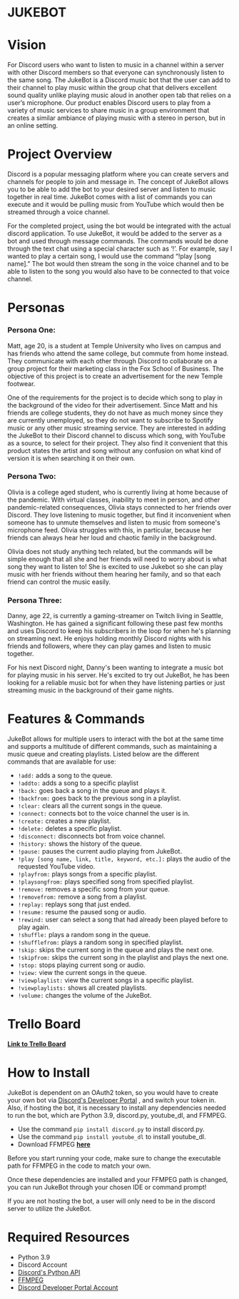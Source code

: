 # JUKEBOT

# Vision
For Discord users who want to listen to music in a channel within a server with other Discord members so that everyone can synchronously listen to the same song. The JukeBot is a Discord music bot that the user can add to their channel to play music within the group chat that delivers excellent sound quality unlike playing music aloud in another open tab that relies on a user’s microphone. Our product enables Discord users to play from a variety of music services to share music in a group environment that creates a similar ambiance of playing music with a stereo in person, but in an online setting.

# Project Overview
Discord is a popular messaging platform where you can create servers and channels for people to join and message in. The concept of JukeBot allows you to be able to add the bot to your desired server and listen to music together in real time. JukeBot comes with a list of commands you can execute and it would be pulling music from YouTube which would then be streamed through a voice channel. 

For the completed project, using the bot would be integrated with the actual discord application. To use JukeBot, it would be added to the server as a bot and used through message commands. The commands would be done through the text chat using a special character such as ‘!’. For example, say I wanted to play a certain song, I would use the command “!play [song name].” The bot would then stream the song in the voice channel and to be able to listen to the song you would also have to be connected to that voice channel.

# Personas
### **Persona One:**

Matt, age 20, is a student at Temple University who lives on campus and has friends who attend the same college, but commute from home instead. They communicate with each other through Discord to collaborate on a group project for their marketing class in the Fox School of Business. The objective of this project is to create an advertisement for the new Temple footwear.

One of the requirements for the project is to decide which song to play in the background of the video for their advertisement. Since Matt and his friends are college students, they do not have as much money since they are currently unemployed, so they do not want to subscribe to Spotify music or any other music streaming service. They are interested in adding the JukeBot to their Discord channel to discuss which song, with YouTube as a source, to select for their project. They also find it convenient that this product states the artist and song without any confusion on what kind of version it is when searching it on their own.

### **Persona Two:**

Olivia is a college aged student, who is currently living at home because of the pandemic. With virtual classes, inability to meet in person, and other pandemic-related consequences, Olivia stays connected to her friends over Discord. They love listening to music together, but find it inconvenient when someone has to unmute themselves and listen to music from someone's microphone feed. Olivia struggles with this, in particular, because her friends can always hear her loud and chaotic family in the background. 

Olivia does not study anything tech related, but the commands will be simple enough that all she and her friends will need to worry about is what song they want to listen to! She is excited to use Jukebot so she can play music with her friends without them hearing her family, and so that each friend can control the music easily. 

### **Persona Three:**

Danny, age 22, is currently a gaming-streamer on Twitch living in Seattle, Washington. He has gained a significant following these past few months and uses Discord to keep his subscribers in the loop for when he's planning on streaming next. He enjoys holding monthly Discord nights with his friends and followers, where they can play games and listen to music together. 

For his next Discord night, Danny's been wanting to integrate a music bot for playing music in his server. He's excited to try out JukeBot, he has been looking for a reliable music bot for when they have listening parties or just streaming music in the background of their game nights. 

# Features & Commands
JukeBot allows for multiple users to interact with the bot at the same time and supports 
a multitude of different commands, such as maintaining a music queue and creating playlists.
Listed below are the different commands that are available for use:
- `!add:` adds a song to the queue.
- `!addto:` adds a song to a specific playlist
- `!back:` goes back a song in the queue and plays it.
- `!backfrom:` goes back to the previous song in a playlist.
- `!clear:` clears all the current songs in the queue.
- `!connect:` connects bot to the voice channel the user is in.
- `!create:` creates a new playlist.
- `!delete:`  deletes a specific playlist.
- `!disconnect:` disconnects bot from voice channel.
- `!history:` shows the history of the queue.
- `!pause:` pauses the current audio playing from JukeBot.
- `!play [song name, link, title, keyword, etc.]:` plays the audio of the requested YouTube video.
- `!playfrom:` plays songs from a specific playlist.
- `!playsongfrom:` plays specified song from specified playlist.
- `!remove:` removes a specific song from your queue.
- `!removefrom:` remove a song from a playlist.
- `!replay:` replays song that just ended.  
- `!resume:` resume the paused song or audio.
- `!rewind:` user can select a song that had already been played before to play again.
- `!shuffle:` plays a random song in the queue. 
- `!shufflefrom:` plays a random song in specified playlist.
- `!skip:` skips the current song in the queue and plays the next one.
- `!skipfrom:` skips the current song in the playlist and plays the next one.
- `!stop:` stops playing current song or audio.
- `!view:` view the current songs in the queue.
- `!viewplaylist:` view the current songs in a specific playlist.
- `!viewplaylists:` shows all created playlists.
- `!volume:` changes the volume of the JukeBot.

# Trello Board
**[Link to Trello Board](https://trello.com/b/5LfhTkWk/jukebot)**

# How to Install
JukeBot is dependent on an OAuth2 token, so you would have to create your own
bot via [Discord's Developer Portal](https://discord.com/developers/docs/intro)
, and switch your token in. Also,
if hosting the bot, it is necessary to install any dependencies needed to run 
the bot, which are Python 3.9, discord.py, youtube_dl, and FFMPEG.
- Use the command `pip install discord.py` to install discord.py.
- Use the command `pip install youtube_dl` to install youtube_dl. 
- Download FFMPEG **[here](https://www.ffmpeg.org/)**

Before you start running your code, make sure to change 
  the executable path for FFMPEG in the code to match your own. 

Once these dependencies are installed and your FFMPEG path is changed, you
can run JukeBot through your chosen IDE or
command prompt!

If you are not hosting the bot, a user will only need to be in the discord server 
to utilize the JukeBot.

# Required Resources
- Python 3.9
- Discord Account
- [Discord's Python API](https://discordpy.readthedocs.io/en/latest/)
- [FFMPEG](https://www.ffmpeg.org/)
- [Discord Developer Portal Account](https://discord.com/developers/docs/intro)
